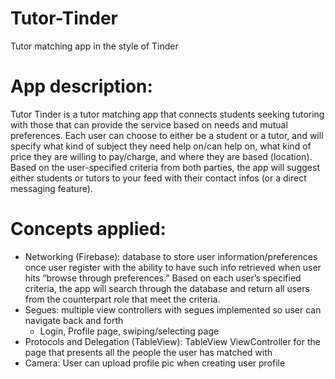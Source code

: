 # Tutor-Tinder

Tutor matching app in the style of Tinder


# App description: 

Tutor Tinder is a tutor matching app that connects students seeking tutoring with those that can provide the service based on needs and mutual preferences. Each user can choose to either be a student or a tutor, and will specify what kind of subject they need help on/can help on, what kind of price they are willing to pay/charge, and where they are based (location). Based on the user-specified criteria from both parties, the app will suggest either students or tutors to your feed with their contact infos (or a direct messaging feature). 

# Concepts applied:

- Networking (Firebase): database to store user information/preferences once user register with the ability to have such info retrieved when user hits “browse through preferences.” Based on each user’s specified criteria, the app will search through the database and return all users from the counterpart role that meet the criteria. 
- Segues: multiple view controllers with segues implemented so user can navigate back and forth
    - Login, Profile page, swiping/selecting page 
- Protocols and Delegation (TableView): TableView ViewController for the page that presents all the people the user has matched with  
- Camera: User can upload profile pic when creating user profile
